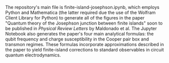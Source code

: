 The repository's main file is finite-island-josephson.ipynb, which employs Python and Mathematica (the latter required due the use of the Wolfram Client Library for Python) to generate all of the figures in the paper "Quantum theory of the Josephson junction between finite islands" soon to be published in _Physical Review Letters_ by Maldonado et al. The Jupyter Notebook also generates the paper's four main analytical formulas: the qubit frequency and charge susceptibility in the Cooper pair box and transmon regimes. These formulas incorporate approximations described in the paper to yield finite-island corrections to standard observables in circuit quantum electrodynamics.
